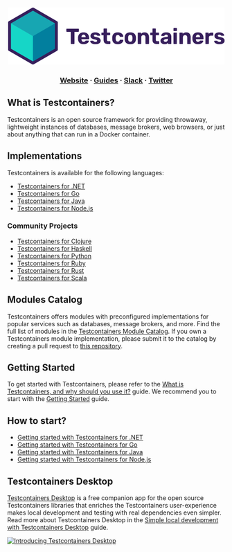 <p align="center">
  <img src="https://raw.githubusercontent.com/testcontainers/.github/main/profile/logo.png">
</p>

<html>
<h3 align="center">
    <a href="https://testcontainers.com/">Website</a>
    <span> · </span>
    <a href="https://testcontainers.com/guides/">Guides</a>
    <span> · </span>
    <a href="https://slack.testcontainers.org/">Slack</a>
    <span> · </span>
    <a href="https://twitter.com/testcontainers">Twitter</a>
</h3>
</html>

## What is Testcontainers?

Testcontainers is an open source framework for providing throwaway, lightweight instances of databases, message brokers, web browsers, 
or just about anything that can run in a Docker container.

## Implementations

Testcontainers is available for the following languages:

* [Testcontainers for .NET](https://dotnet.testcontainers.org/)
* [Testcontainers for Go](https://golang.testcontainers.org/)
* [Testcontainers for Java](https://java.testcontainers.org/)
* [Testcontainers for Node.js](https://node.testcontainers.org/)

### Community Projects

* [Testcontainers for Clojure](https://cljdoc.org/d/clj-test-containers/clj-test-containers/)
* [Testcontainers for Haskell](https://github.com/testcontainers/testcontainers-hs)
* [Testcontainers for Python](https://testcontainers-python.readthedocs.io/en/latest/)
* [Testcontainers for Ruby](https://github.com/testcontainers/testcontainers-ruby)
* [Testcontainers for Rust](https://docs.rs/testcontainers/latest/testcontainers/)
* [Testcontainers for Scala](https://github.com/testcontainers/testcontainers-scala/)

## Modules Catalog

Testcontainers offers modules with preconfigured implementations for popular services 
such as databases, message brokers, and more. 
Find the full list of modules in the [Testcontainers Module Catalog](https://testcontainers.com/modules/). 
If you own a Testcontainers module implementation,
please submit it to the catalog by creating a pull request to [this repository](https://github.com/testcontainers/community-module-registry).

## Getting Started

To get started with Testcontainers, 
please refer to the [What is Testcontainers, and why should you use it?](https://testcontainers.com/guides/introducing-testcontainers/) guide. 
We recommend you to start with the [Getting Started](https://testcontainers.com/getting-started/) guide.

## How to start?

* [Getting started with Testcontainers for .NET](https://testcontainers.com/guides/getting-started-with-testcontainers-for-dotnet/)
* [Getting started with Testcontainers for Go](https://testcontainers.com/guides/getting-started-with-testcontainers-for-go/)
* [Getting started with Testcontainers for Java](https://testcontainers.com/guides/getting-started-with-testcontainers-for-java/)
* [Getting started with Testcontainers for Node.js](https://testcontainers.com/guides/getting-started-with-testcontainers-for-nodejs/)

## Testcontainers Desktop

[Testcontainers Desktop](https://testcontainers.com/desktop/) is a free companion app for the open source Testcontainers libraries that enriches the Testcontainers user-experience makes local development and testing with real dependencies even simpler.
Read more about Testcontainers Desktop in the 
[Simple local development with Testcontainers Desktop](https://testcontainers.com/guides/simple-local-development-with-testcontainers-desktop/) guide.

[![Introducing Testcontainers Desktop](https://img.youtube.com/vi/uRWKTNbOX-8/maxresdefault.jpg)](https://youtu.be/uRWKTNbOX-8)
